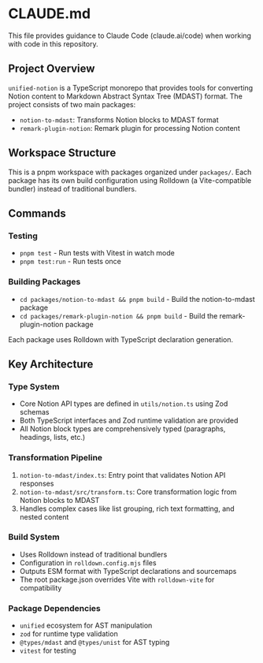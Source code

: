 # CLAUDE.md

This file provides guidance to Claude Code (claude.ai/code) when working with code in this repository.

## Project Overview

`unified-notion` is a TypeScript monorepo that provides tools for converting Notion content to Markdown Abstract Syntax Tree (MDAST) format. The project consists of two main packages:

- `notion-to-mdast`: Transforms Notion blocks to MDAST format
- `remark-plugin-notion`: Remark plugin for processing Notion content

## Workspace Structure

This is a pnpm workspace with packages organized under `packages/`. Each package has its own build configuration using Rolldown (a Vite-compatible bundler) instead of traditional bundlers.

## Commands

### Testing
- `pnpm test` - Run tests with Vitest in watch mode
- `pnpm test:run` - Run tests once

### Building Packages
- `cd packages/notion-to-mdast && pnpm build` - Build the notion-to-mdast package
- `cd packages/remark-plugin-notion && pnpm build` - Build the remark-plugin-notion package

Each package uses Rolldown with TypeScript declaration generation.

## Key Architecture

### Type System
- Core Notion API types are defined in `utils/notion.ts` using Zod schemas
- Both TypeScript interfaces and Zod runtime validation are provided
- All Notion block types are comprehensively typed (paragraphs, headings, lists, etc.)

### Transformation Pipeline
1. `notion-to-mdast/index.ts`: Entry point that validates Notion API responses
2. `notion-to-mdast/src/transform.ts`: Core transformation logic from Notion blocks to MDAST
3. Handles complex cases like list grouping, rich text formatting, and nested content

### Build System
- Uses Rolldown instead of traditional bundlers
- Configuration in `rolldown.config.mjs` files
- Outputs ESM format with TypeScript declarations and sourcemaps
- The root package.json overrides Vite with `rolldown-vite` for compatibility

### Package Dependencies
- `unified` ecosystem for AST manipulation
- `zod` for runtime type validation
- `@types/mdast` and `@types/unist` for AST typing
- `vitest` for testing